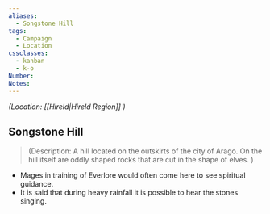 ```yaml
---
aliases:
  - Songstone Hill
tags:
  - Campaign
  - Location
cssclasses:
  - kanban
  - k-o
Number: 
Notes:
---
```

<i>(Location: [[Hireld|Hireld Region]] )</i>

## Songstone Hill

> (Description: A hill located on the outskirts of the city of Arago. On the hill itself are oddly shaped rocks that are cut in the shape of elves. )

- Mages in training of Everlore would often come here to see spiritual guidance.
- It is said that during heavy rainfall it is possible to hear the stones singing.